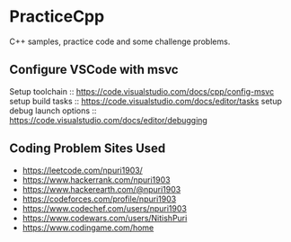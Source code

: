 # PracticeCpp
C++ samples, practice code and some challenge problems.


## Configure VSCode with msvc
Setup toolchain :: https://code.visualstudio.com/docs/cpp/config-msvc
setup build tasks :: https://code.visualstudio.com/docs/editor/tasks
setup debug launch options :: https://code.visualstudio.com/docs/editor/debugging

## Coding Problem Sites Used
* https://leetcode.com/npuri1903/
* https://www.hackerrank.com/npuri1903
* https://www.hackerearth.com/@npuri1903
* https://codeforces.com/profile/npuri1903
* https://www.codechef.com/users/npuri1903
* https://www.codewars.com/users/NitishPuri
* https://www.codingame.com/home





